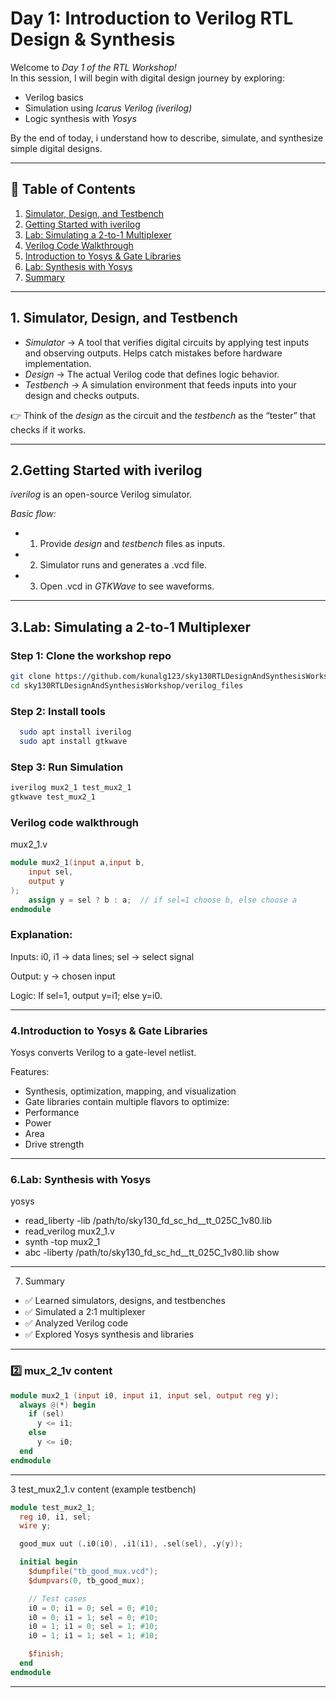 # Day 1: Introduction to Verilog RTL Design & Synthesis

Welcome to *Day 1 of the RTL Workshop!*  
In this session, I will begin with digital design journey by exploring:

- Verilog basics  
- Simulation using *Icarus Verilog (iverilog)*  
- Logic synthesis with *Yosys*  

By the end of today, i understand how to describe, simulate, and synthesize simple digital designs.

---

## 📑 Table of Contents
1. [Simulator, Design, and Testbench](#1-simulator-design-and-testbench)  
2. [Getting Started with iverilog](#2-getting-started-with-iverilog)  
3. [Lab: Simulating a 2-to-1 Multiplexer](#3-lab-simulating-a-2-to-1-multiplexer)  
4. [Verilog Code Walkthrough](#4-verilog-code-walkthrough)  
5. [Introduction to Yosys & Gate Libraries](#5-introduction-to-yosys--gate-libraries)  
6. [Lab: Synthesis with Yosys](#6-lab-synthesis-with-yosys)  
7. [Summary](#7-summary)  

---

## 1. Simulator, Design, and Testbench

- *Simulator* → A tool that verifies digital circuits by applying test inputs and observing outputs. Helps catch mistakes before hardware implementation.  
- *Design* → The actual Verilog code that defines logic behavior.  
- *Testbench* → A simulation environment that feeds inputs into your design and checks outputs.  

👉 Think of the *design* as the circuit and the *testbench* as the “tester” that checks if it works.

---

## 2.Getting Started with iverilog

*iverilog* is an open-source Verilog simulator.  

*Basic flow:*
- 1. Provide *design* and *testbench* files as inputs.  
- 2. Simulator runs and generates a .vcd file.  
- 3. Open .vcd in *GTKWave* to see waveforms.  

---

## 3.Lab: Simulating a 2-to-1 Multiplexer

### Step 1: Clone the workshop repo
```bash
git clone https://github.com/kunalg123/sky130RTLDesignAndSynthesisWorkshop.git
cd sky130RTLDesignAndSynthesisWorkshop/verilog_files
```

### Step 2: Install tools
```bash
  sudo apt install iverilog
  sudo apt install gtkwave
```

### Step 3: Run Simulation
```bash
iverilog mux2_1 test_mux2_1
gtkwave test_mux2_1
```

### Verilog code walkthrough
mux2_1.v
```verilog
module mux2_1(input a,input b,
    input sel,
    output y
);
    assign y = sel ? b : a;  // if sel=1 choose b, else choose a
endmodule
```
### Explanation:

Inputs: i0, i1 → data lines; sel → select signal

Output: y → chosen input

Logic: If sel=1, output y=i1; else y=i0.

---

### 4.Introduction to Yosys & Gate Libraries

Yosys converts Verilog to a gate-level netlist.

Features:
- Synthesis, optimization, mapping, and visualization
- Gate libraries contain multiple flavors to optimize:
- Performance
- Power
- Area
- Drive strength
---

### 6.Lab: Synthesis with Yosys

yosys
- read_liberty -lib /path/to/sky130_fd_sc_hd__tt_025C_1v80.lib
- read_verilog mux2_1.v
- synth -top mux2_1
- abc -liberty /path/to/sky130_fd_sc_hd__tt_025C_1v80.lib
show


---

7. Summary

- ✅ Learned simulators, designs, and testbenches
- ✅ Simulated a 2:1 multiplexer
- ✅ Analyzed Verilog code
- ✅ Explored Yosys synthesis and libraries

---

### 2️⃣ mux_2_1v content

```verilog
module mux2_1 (input i0, input i1, input sel, output reg y);
  always @(*) begin
    if (sel)
      y <= i1;
    else
      y <= i0;
  end
endmodule
```

---

3️   test_mux2_1.v content (example testbench)
```verilog
module test_mux2_1;
  reg i0, i1, sel;
  wire y;

  good_mux uut (.i0(i0), .i1(i1), .sel(sel), .y(y));

  initial begin
    $dumpfile("tb_good_mux.vcd");
    $dumpvars(0, tb_good_mux);

    // Test cases
    i0 = 0; i1 = 0; sel = 0; #10;
    i0 = 0; i1 = 1; sel = 0; #10;
    i0 = 1; i1 = 0; sel = 1; #10;
    i0 = 1; i1 = 1; sel = 1; #10;

    $finish;
  end
endmodule
```

---
